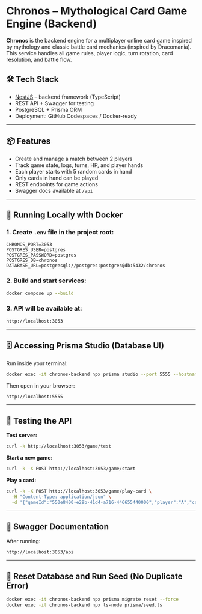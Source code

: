 # Chronos – Mythological Card Game Engine (Backend)

**Chronos** is the backend engine for a multiplayer online card game inspired by mythology and classic battle card mechanics (inspired by Dracomania). This service handles all game rules, player logic, turn rotation, card resolution, and battle flow.

## 🛠 Tech Stack
- [NestJS](https://nestjs.com/) – backend framework (TypeScript)
- REST API + Swagger for testing
- PostgreSQL + Prisma ORM
- Deployment: GitHub Codespaces / Docker-ready

---

## 📦 Features
- Create and manage a match between 2 players
- Track game state, logs, turns, HP, and player hands
- Each player starts with 5 random cards in hand
- Only cards in hand can be played
- REST endpoints for game actions
- Swagger docs available at `/api`

---

## 🚀 Running Locally with Docker

### 1. Create `.env` file in the project root:
```env
CHRONOS_PORT=3053
POSTGRES_USER=postgres
POSTGRES_PASSWORD=postgres
POSTGRES_DB=chronos
DATABASE_URL=postgresql://postgres:postgres@db:5432/chronos
```

### 2. Build and start services:
```bash
docker compose up --build
```

### 3. API will be available at:
```
http://localhost:3053
```

---

## 🗄 Accessing Prisma Studio (Database UI)

Run inside your terminal:
```bash
docker exec -it chronos-backend npx prisma studio --port 5555 --hostname 0.0.0.0 --browser none
```

Then open in your browser:
```
http://localhost:5555
```

---

## 🧪 Testing the API

**Test server:**
```bash
curl -k http://localhost:3053/game/test
```

**Start a new game:**
```bash
curl -k -X POST http://localhost:3053/game/start
```

**Play a card:**
```bash
curl -k -X POST http://localhost:3053/game/play-card \
  -H "Content-Type: application/json" \
  -d '{"gameId":"550e8400-e29b-41d4-a716-446655440000","player":"A","card":"fireball"}'
```

---

## 📘 Swagger Documentation
After running:
```
http://localhost:3053/api
```

---

## 🔄 Reset Database and Run Seed (No Duplicate Error)
```bash
docker exec -it chronos-backend npx prisma migrate reset --force
docker exec -it chronos-backend npx ts-node prisma/seed.ts
```
